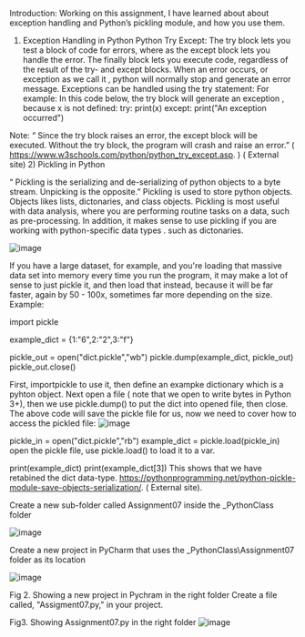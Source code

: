 Introduction:
Working on this assignment, I have learned about about exception handling and Python’s pickling module, and how you use them.
1) Exception Handling in Python
Python Try Except: The try block lets you test a block of code for errors, where as the except block lets you handle the error. The finally block lets you execute code, regardless of the result of the try- and except blocks. When an error occurs, or exception as we call it , python will normally stop and generate an error message. Exceptions can be handled using the try statement:
For example: In this code below, the try block will generate an exception , because x is not defined:
try:
  print(x)
except:
  print("An exception occurred")

Note: “ Since the try block raises an error, the except block will be executed. Without the try block, the program will crash and raise an error.” ( https://www.w3schools.com/python/python_try_except.asp. ) ( External site)
2) Pickling in Python

“ Pickling is the serializing and de-serializing of python objects to a byte stream. Unpicking is the opposite.” Pickling is used to store python objects. Objects likes lists, dictonaries, and class objects. Pickling is most useful with data analysis, where you are performing routine tasks on a data, such as pre-processing. In addition, it makes sense to use pickling if you are working with python-specific data types . such as dictonaries.

![image](https://user-images.githubusercontent.com/94755079/144726301-38f16fd6-1d36-4bae-8dc6-4c5871b88afd.png)

If you have a large dataset, for example, and you're loading that massive data set into memory every time you run the program, it may make a lot of sense to just pickle it, and then load that instead, because it will be far faster, again by 50 - 100x, sometimes far more depending on the size.
Example:

import pickle

example_dict = {1:"6",2:"2",3:"f"}

pickle_out = open("dict.pickle","wb")
pickle.dump(example_dict, pickle_out)
pickle_out.close()

First, importpickle to use it, then define an exampke dictionary which is a pyhton object. Next open a file ( note that we open to write bytes in Python 3+), then we use pickle.dump() to put the dict into opened file, then close.
The above code will save the pickle file for us, now we need to cover how to access the pickled file:
![image](https://user-images.githubusercontent.com/94755079/144726339-776d67d9-1313-4c6a-ba8a-a27d97081bce.png)


pickle_in = open("dict.pickle","rb")
example_dict = pickle.load(pickle_in)
open the pickle file, use pickle.load() to load it to a var.

print(example_dict)
print(example_dict[3])
This shows that we have retabined the dict data-type.
https://pythonprogramming.net/python-pickle-module-save-objects-serialization/.  ( External site).

Create a new sub-folder called Assignment07 inside the _PythonClass folder

![image](https://user-images.githubusercontent.com/94755079/144726353-145842a7-ae3a-467c-845b-add47feb77f0.png)

Create a new project in PyCharm that uses the _PythonClass\Assignment07 folder as its location 
 
![image](https://user-images.githubusercontent.com/94755079/144726355-08291265-c706-4c5c-a8e2-1098ac957f48.png)

Fig 2. Showing a new project in Pychram in the right folder 
Create a file called, "Assigment07.py," in your project.

 
Fig3. Showing Assignment07.py in the right folder 
![image](https://user-images.githubusercontent.com/94755079/144726367-eb530994-d68c-4485-bd5d-fab89974a9b3.png)

